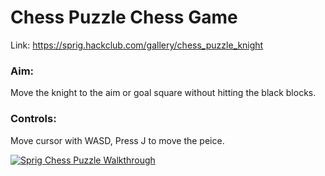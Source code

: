 # Chess Puzzle Chess Game
Link: https://sprig.hackclub.com/gallery/chess_puzzle_knight 

### Aim:
Move the knight to the aim or goal square without hitting the black blocks.

### Controls:
Move cursor with WASD, Press J to move the peice.

[![Sprig Chess Puzzle Walkthrough](https://img.youtube.com/rzEDidb87Sk/0.jpg)](https://youtu.be/rzEDidb87Sk)
